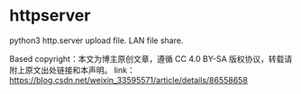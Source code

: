 # httpserver
python3 http.server upload file. LAN file share.

Based 
copyright：本文为博主原创文章，遵循 CC 4.0 BY-SA 版权协议，转载请附上原文出处链接和本声明。
link：https://blog.csdn.net/weixin_33595571/article/details/86558658
